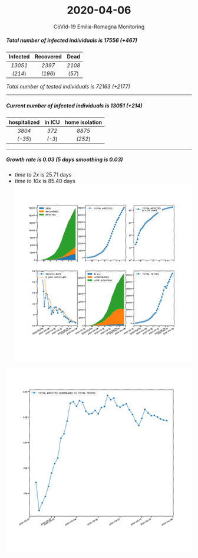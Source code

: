<div align='center'>

# 2020-04-06
CoVid-19 Emilia-Romagna Monitoring
</div>

##### Total number of infected individuals is 17556 (+467)
Infected | Recovered | Dead
:---: | :---: | :---:
*13051* | *2397* | *2108*
*(214*) | *(196*) | (*57*)

*Total number of tested individuals is 72163 (+2177)*
***
##### Current number of infected individuals is 13051 (+214)
hospitalized | in ICU | home isolation
:---: | :---: | :---:
*3804* |*372* |*8875*
*(-35*) |*(-3*) |*(252*)
***
##### Growth rate is 0.03 (5 days smoothing is 0.03)
- *time to 2x* is 25.71 days
- *time to 10x* is 85.40 days
![stats][stats]

![infected_normalized][infected_normalized]

[stats]: stats_Emilia-Romagna.png
[infected_normalized]: infected_normalized_Emilia-Romagna.png
